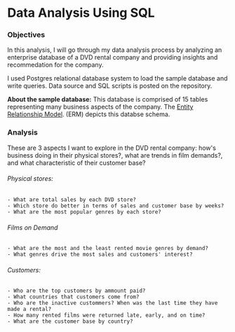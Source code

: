 # Data Analysis Using SQL 

### Objectives

In this analysis, I will go through my data analysis process by analyzing an enterprise database of a DVD rental company and providing insights and recommedation for the company.

I used Postgres relational database system to load the sample database and write queries. Data source and SQL scripts is posted on the repository.  

**About the sample database:** This database is comprised of 15 tables representing many business aspects of the company. The [Entity Relationship Model](https://sp.postgresqltutorial.com/wp-content/uploads/2018/03/printable-postgresql-sample-database-diagram.pdf). (ERM) depicts this databse schema. 
	
### Analysis  
These are 3 aspects I want to explore in the DVD rental company: how's business doing in their physical stores?, what are trends in film demands?, and what characteristic of their customer base?

###### Physical stores:
	- What are total sales by each DVD store? 
	- Which store do better in terms of sales and customer base by weeks?
	- What are the most popular genres by each store?
###### Films on Demand
	- What are the most and the least rented movie genres by demand?
	- What genres drive the most sales and customers' interest? 
###### Customers: 	
	- Who are the top customers by ammount paid?
	- What countries that customers come from? 
	- Who are the inactive custommers? When was the last time they have made a rental? 
	- How many rented films were returned late, early, and on time?
	- What are the customer base by country?
	

